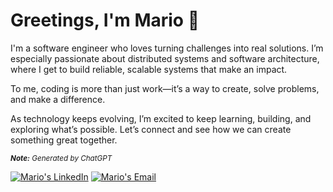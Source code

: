 # Greetings, I'm Mario :wave:

I'm a software engineer who loves turning challenges into real solutions. I’m especially passionate about distributed systems and software architecture, where I get to build reliable, scalable systems that make an impact.

To me, coding is more than just work—it’s a way to create, solve problems, and make a difference.

As technology keeps evolving, I’m excited to keep learning, building, and exploring what’s possible. Let’s connect and see how we can create something great together.

<sup>***Note:** Generated by ChatGPT*</sup>

[![Mario's LinkedIn](https://img.shields.io/badge/LinkedIn-0077B5?style=for-the-badge&logo=linkedin&logoColor=white)](https://www.linkedin.com/in/yohanesmario)
[![Mario's Email](https://img.shields.io/badge/Gmail-D14836?style=for-the-badge&logo=gmail&logoColor=white)](mailto:yohanes.mc@gmail.com)
